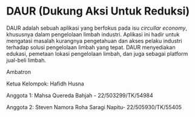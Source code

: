 # DAUR (Dukung Aksi Untuk Reduksi)
DAUR adalah sebuah aplikasi yang berfokus pada isu _circullar economy_, khususnya dalam pengelolaan limbah industri. Aplikasi ini hadir untuk mengatasi masalah kurangnya pengetahuan dan akses pelaku industri terhadap solusi pengelolaan limbah yang tepat. DAUR menyediakan edukasi, pemetaan lokasi pengelolaan limbah, dan juga sebagai platform jual-beli limbah.

Ambatron

Ketua Kelompok: Hafidh Husna

Anggota 1: Mahsa Quereda Bahjah - 22/503299/TK/54984

Anggota 2: Steven Namora Roha Saragi Napitu- 22/505930/TK/55405
